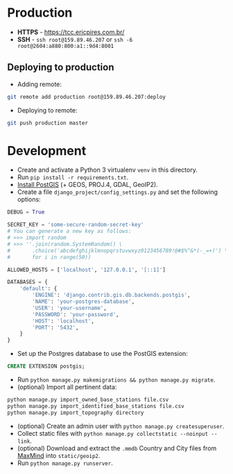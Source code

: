 # Production

* **HTTPS** - https://tcc.ericpires.com.br/
* **SSH** - `ssh root@159.89.46.207` or `ssh -6 root@2604:a880:800:a1::9d4:8001`

## Deploying to production

* Adding remote:
```sh
git remote add production root@159.89.46.207:deploy
```

* Deploying to remote:
```sh
git push production master
```

# Development

* Create and activate a Python 3 virtualenv `venv` in this directory.
* Run `pip install -r requirements.txt`.
* [Install PostGIS](https://postgis.net/install/) (+ GEOS, PROJ.4, GDAL, GeoIP2).
* Create a file `django_project/config_settings.py` and set the following options:
```python
DEBUG = True

SECRET_KEY = 'some-secure-random-secret-key'
# You can generate a new key as follows:
# >>> import random
# >>> ''.join(random.SystemRandom() \
#       .choice('abcdefghijklmnopqrstuvwxyz0123456789!@#$%^&*(-_=+)') \
#       for i in range(50))

ALLOWED_HOSTS = ['localhost', '127.0.0.1', '[::1]']

DATABASES = {
    'default': {
        'ENGINE': 'django.contrib.gis.db.backends.postgis',
        'NAME': 'your-postgres-database',
        'USER': 'your-username',
        'PASSWORD': 'your-password',
        'HOST': 'localhost',
        'PORT': '5432',
    }
}
```
* Set up the Postgres database to use the PostGIS extension:
```sql
CREATE EXTENSION postgis;
```
* Run `python manage.py makemigrations && python manage.py migrate`.
* (optional) Import all pertinent data:
```sh
python manage.py import_owned_base_stations file.csv
python manage.py import_identified_base_stations file.csv
python manage.py import_topography directory
```
* (optional) Create an admin user with `python manage.py createsuperuser`.
* Collect static files with `python manage.py collectstatic --noinput --link`.
* (optional) Download and extract the `.mmdb` Country and City files from [MaxMind](https://dev.maxmind.com/geoip/geoip2/geolite2/) into `static/geoip2`.
* Run `python manage.py runserver`.
